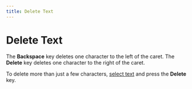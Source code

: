 ```yaml
---
title: Delete Text
---
```

# Delete Text
The **Backspace** key deletes one character to the left of the caret. The **Delete** key deletes one character to the right of the caret.

To delete more than just a few characters, [select text](select-text.md) and press the **Delete** key.
